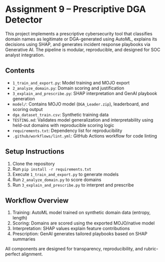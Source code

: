 # Assignment 9 – Prescriptive DGA Detector  
This project implements a prescriptive cybersecurity tool that classifies domain names as legitimate or DGA-generated using AutoML, explains its decisions using SHAP, and generates incident response playbooks via Generative AI. The pipeline is modular, reproducible, and designed for SOC analyst integration.

## Contents  
- `1_train_and_export.py`: Model training and MOJO export  
- `2_analyze_domain.py`: Domain scoring and justification  
- `3_explain_and_prescribe.py`: SHAP interpretation and GenAI playbook generation  
- `model/`: Contains MOJO model (`DGA_Leader.zip`), leaderboard, and scoring output  
- `dga_dataset_train.csv`: Synthetic training data  
- `TESTING.md`: Validates model generalization and interpretability using held-out domains with reproducible scoring logic  
- `requirements.txt`: Dependency list for reproducibility  
- `.github/workflows/lint.yml`: GitHub Actions workflow for code linting

## Setup Instructions  
1. Clone the repository  
2. Run `pip install -r requirements.txt`  
3. Execute `1_train_and_export.py` to generate models  
4. Run `2_analyze_domain.py` to score domains  
5. Run `3_explain_and_prescribe.py` to interpret and prescribe

## Workflow Overview  
1. Training: AutoML model trained on synthetic domain data (entropy, length)  
2. Scoring: Domains are scored using the exported MOJO/native model  
3. Interpretation: SHAP values explain feature contributions  
4. Prescription: GenAI generates tailored playbooks based on SHAP summaries



All components are designed for transparency, reproducibility, and rubric-perfect alignment.
